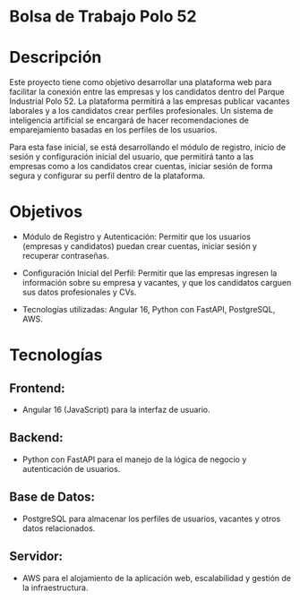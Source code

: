 # Bolsa de Trabajo Polo 52

# Descripción

  Este proyecto tiene como objetivo desarrollar una plataforma web para facilitar la conexión entre las empresas y los candidatos dentro del Parque Industrial Polo 52. La plataforma permitirá a las empresas publicar vacantes laborales y a los candidatos crear perfiles profesionales. Un sistema de inteligencia artificial se encargará de hacer recomendaciones de emparejamiento basadas en los perfiles de los usuarios.

  Para esta fase inicial, se está desarrollando el módulo de registro, inicio de sesión y configuración inicial del usuario, que permitirá tanto a las empresas como a los candidatos crear cuentas, iniciar sesión de forma segura y configurar su perfil dentro de la plataforma.

# Objetivos
  - Módulo de Registro y Autenticación: Permitir que los usuarios (empresas y candidatos) puedan crear cuentas, iniciar sesión y recuperar contraseñas.
  
  - Configuración Inicial del Perfil: Permitir que las empresas ingresen la información sobre su empresa y vacantes, y que los candidatos carguen sus datos profesionales y CVs.
  
  - Tecnologías utilizadas: Angular 16, Python con FastAPI, PostgreSQL, AWS.


# Tecnologías
## Frontend:

- Angular 16 (JavaScript) para la interfaz de usuario.

## Backend:

- Python con FastAPI para el manejo de la lógica de negocio y autenticación de usuarios.

## Base de Datos:

- PostgreSQL para almacenar los perfiles de usuarios, vacantes y otros datos relacionados.

## Servidor:

- AWS para el alojamiento de la aplicación web, escalabilidad y gestión de la infraestructura.
